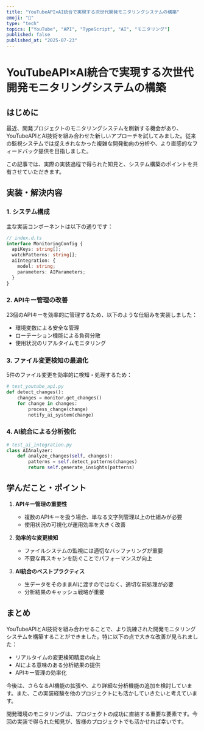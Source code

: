 ```yaml
---
title: "YouTubeAPI×AI統合で実現する次世代開発モニタリングシステムの構築"
emoji: "🎥"
type: "tech"
topics: ["YouTube", "API", "TypeScript", "AI", "モニタリング"]
published: false
published_at: "2025-07-23"
---
```


# YouTubeAPI×AI統合で実現する次世代開発モニタリングシステムの構築

## はじめに

最近、開発プロジェクトのモニタリングシステムを刷新する機会があり、YouTubeAPIとAI技術を組み合わせた新しいアプローチを試してみました。従来の監視システムでは捉えきれなかった複雑な開発動向の分析や、より直感的なフィードバック提供を目指しました。

この記事では、実際の実装過程で得られた知見と、システム構築のポイントを共有させていただきます。

## 実装・解決内容

### 1. システム構成

主な実装コンポーネントは以下の通りです：

```typescript
// index.d.ts
interface MonitoringConfig {
  apiKeys: string[];
  watchPatterns: string[];
  aiIntegration: {
    model: string;
    parameters: AIParameters;
  }
}
```

### 2. APIキー管理の改善

23個のAPIキーを効率的に管理するため、以下のような仕組みを実装しました：

- 環境変数による安全な管理
- ローテーション機能による負荷分散
- 使用状況のリアルタイムモニタリング

### 3. ファイル変更検知の最適化

5件のファイル変更を効率的に検知・処理するため：

```python
# test_youtube_api.py
def detect_changes():
    changes = monitor.get_changes()
    for change in changes:
        process_change(change)
        notify_ai_system(change)
```

### 4. AI統合による分析強化

```python
# test_ai_integration.py
class AIAnalyzer:
    def analyze_changes(self, changes):
        patterns = self.detect_patterns(changes)
        return self.generate_insights(patterns)
```

## 学んだこと・ポイント

1. **APIキー管理の重要性**
   - 複数のAPIキーを扱う場合、単なる文字列管理以上の仕組みが必要
   - 使用状況の可視化が運用効率を大きく改善

2. **効率的な変更検知**
   - ファイルシステムの監視には適切なバッファリングが重要
   - 不要な再スキャンを防ぐことでパフォーマンスが向上

3. **AI統合のベストプラクティス**
   - 生データをそのままAIに渡すのではなく、適切な前処理が必要
   - 分析結果のキャッシュ戦略が重要

## まとめ

YouTubeAPIとAI技術を組み合わせることで、より洗練された開発モニタリングシステムを構築することができました。特に以下の点で大きな改善が見られました：

- リアルタイムの変更検知精度の向上
- AIによる意味のある分析結果の提供
- APIキー管理の効率化

今後は、さらなるAI機能の拡張や、より詳細な分析機能の追加を検討しています。また、この実装経験を他のプロジェクトにも活かしていきたいと考えています。

開発環境のモニタリングは、プロジェクトの成功に直結する重要な要素です。今回の実装で得られた知見が、皆様のプロジェクトでも活かせれば幸いです。